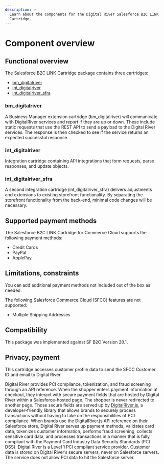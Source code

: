 ```yaml
---
description: >-
  Learn about the components for the Digital River Salesforce B2C LINK
  Cartridge.
---
```


# Component overview

## Functional overview

The Salesforce B2C LINK Cartridge package contains three cartridges:

* [bm\_digitalriver](component-overview.md#bm\_digitalriver)
* [int\_digitalriver](component-overview.md#int\_digitalriver)
* [int\_digitalriver\_sfra](component-overview.md#int\_digitalriver\_sfra)

### bm\_digitalriver&#x20;

A Business Manager extension cartridge (bm\_digitalriver) will communicate with DigitalRiver services and report if they are up or down. These include static requests that use the REST API to send a payload to the Digital River services. The response is then checked to see if the service returns an expected successful response.

### int\_digitalriver&#x20;

Integration cartridge containing API integrations that form requests, parse responses, and update objects.

### int\_digitalriver\_sfra

A second integration cartridge (int\_digitalriver\_sfra) delivers adjustments and extensions to existing storefront functionality. By separating the storefront functionality from the back-end, minimal code changes will be necessary.

## Supported payment methods

The Salesforce B2C LINK Cartridge for Commerce Cloud supports the following payment methods:

* Credit Cards
* PayPal
* ApplePay

## Limitations, constraints

You can add additional payment methods not included out of the box as needed.

The following Salesforce Commerce Cloud (SFCC) features are not supported:

* Multiple Shipping Addresses

## Compatibility

This package was implemented against SF B2C Version 20.1.

## Privacy, payment

This cartridge accesses customer profile data to send the SFCC Customer ID and email to Digital River.

Digital River provides PCI compliance, tokenization, and fraud screening through an API reference. When the shopper enters payment information at checkout, they interact with secure payment fields that are hosted by Digital River within a Salesforce-hosted page. The shopper is never redirected to another page. Those secure fields are served up by [DigitalRiver.js](https://docs.digitalriver.com/commerce-api/payment-integrations-1/digitalriver.js), a developer-friendly library that allows brands to securely process transactions without having to take on the responsibilities of PCI compliance. When brands use the DigitalRiver.js API reference on their Salesforce store, Digital River serves up payment methods, validates card data, tokenizes customer information, performs fraud screening, collects sensitive card data, and processes transactions in a manner that is fully compliant with the Payment Card Industry Data Security Standards (PCI DSS). Digital River is a Level 1 PCI compliant service provider. Customer data is stored on Digital River’s secure servers, never on Salesforce servers. The service does not allow PCI data to hit the Salesforce server.
